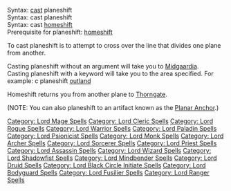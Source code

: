 Syntax: [cast](cast "wikilink") planeshift  
Syntax: cast planeshift <keyword>  
Syntax: cast [homeshift](Homeshift "wikilink")  
Prerequisite for planeshift: [homeshift](Homeshift "wikilink")

To cast planeshift is to attempt to cross over the line that divides one
plane from another.

Casting planeshift without an argument will take you to
[Midgaardia](:Category:_Midgaardia "wikilink").  
Casting planeshift with a keyword will take you to the area specified.
For example: c planeshift [outland](:Category:_Outland "wikilink")

Homeshift returns you from another plane to
[Thorngate](:Category:_Thorngate "wikilink").

(NOTE: You can also planeshift to an artifact known as the [Planar
Anchor](Planar_Anchor "wikilink").)

[Category: Lord Mage Spells](Category:_Lord_Mage_Spells "wikilink")
[Category: Lord Cleric Spells](Category:_Lord_Cleric_Spells "wikilink")
[Category: Lord Rogue Spells](Category:_Lord_Rogue_Spells "wikilink")
[Category: Lord Warrior
Spells](Category:_Lord_Warrior_Spells "wikilink") [Category: Lord
Paladin Spells](Category:_Lord_Paladin_Spells "wikilink") [Category:
Lord Psionicist Spells](Category:_Lord_Psionicist_Spells "wikilink")
[Category: Lord Monk Spells](Category:_Lord_Monk_Spells "wikilink")
[Category: Lord Archer Spells](Category:_Lord_Archer_Spells "wikilink")
[Category: Lord Sorcerer
Spells](Category:_Lord_Sorcerer_Spells "wikilink") [Category: Lord
Priest Spells](Category:_Lord_Priest_Spells "wikilink") [Category: Lord
Assassin Spells](Category:_Lord_Assassin_Spells "wikilink") [Category:
Lord Wizard Spells](Category:_Lord_Wizard_Spells "wikilink") [Category:
Lord Shadowfist Spells](Category:_Lord_Shadowfist_Spells "wikilink")
[Category: Lord Mindbender
Spells](Category:_Lord_Mindbender_Spells "wikilink") [Category: Lord
Druid Spells](Category:_Lord_Druid_Spells "wikilink") [Category: Lord
Black Circle Initiate
Spells](Category:_Lord_Black_Circle_Initiate_Spells "wikilink")
[Category: Lord Bodyguard
Spells](Category:_Lord_Bodyguard_Spells "wikilink") [Category: Lord
Fusilier Spells](Category:_Lord_Fusilier_Spells "wikilink") [Category:
Lord Ranger Spells](Category:_Lord_Ranger_Spells "wikilink")
